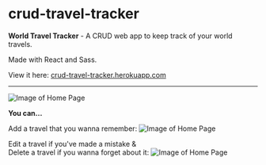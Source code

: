 # crud-travel-tracker

**World Travel Tracker** - A CRUD web app to keep track of your world travels.

Made with React and Sass.

View it here: <a href="https://crud-travel-tracker.herokuapp.com/">crud-travel-tracker.herokuapp.com</a>

---

![Image of Home Page](https://res.cloudinary.com/duuyxqnfi/image/upload/v1594958226/portfolio/crud-travel-tracker/home.png)

**You can...**

Add a travel that you wanna remember:
![Image of Home Page](https://res.cloudinary.com/duuyxqnfi/image/upload/v1594959717/portfolio/crud-travel-tracker/add.png)

Edit a travel if you've made a mistake & <br />
Delete a travel if you wanna forget about it:
![Image of Home Page](https://res.cloudinary.com/duuyxqnfi/image/upload/v1594959717/portfolio/crud-travel-tracker/edit.png)
